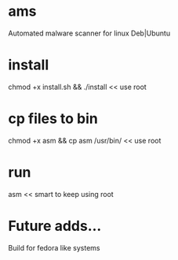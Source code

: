 # ams
Automated malware scanner for linux Deb|Ubuntu

# install
chmod +x install.sh && ./install << use root 

# cp files to bin
chmod +x asm && cp asm /usr/bin/ << use root

# run
asm << smart to keep using root 


# Future adds... 
Build for fedora like systems
